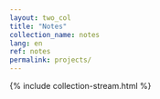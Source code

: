 ```yaml
---
layout: two_col
title: "Notes"
collection_name: notes
lang: en
ref: notes
permalink: projects/
---
```

{% include collection-stream.html %}
